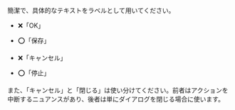簡潔で、具体的なテキストをラベルとして用いてください。

- ❌「OK」
- ⭕️「保存」

- ❌「キャンセル」
- ⭕️「停止」

また、「キャンセル」と「閉じる」は使い分けてください。前者はアクションを中断するニュアンスがあり、後者は単にダイアログを閉じる場合に使います。
